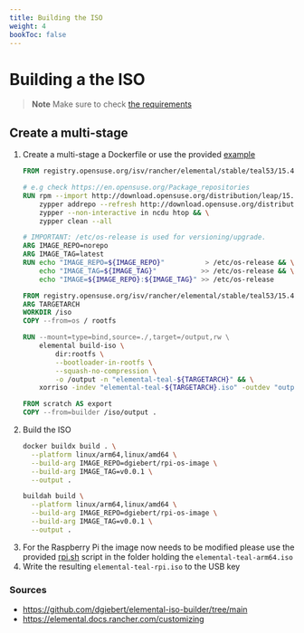 ```yaml
---
title: Building the ISO
weight: 4
bookToc: false
---
```


# Building a the ISO

> **Note**
> Make sure to check [the requirements](/docs/elemental/02_os-image/)

## Create a multi-stage 
1. Create a multi-stage a Dockerfile or use the provided [example](/assets/Dockerfile)
    ```Dockerfile
    FROM registry.opensuse.org/isv/rancher/elemental/stable/teal53/15.4/rancher/elemental-teal/5.3:latest AS os

    # e.g check https://en.opensuse.org/Package_repositories
    RUN rpm --import http://download.opensuse.org/distribution/leap/15.4/repo/oss/gpg-pubkey-3dbdc284-53674dd4.asc && \
        zypper addrepo --refresh http://download.opensuse.org/distribution/leap/15.4/repo/oss/ oss && \
        zypper --non-interactive in ncdu htop && \
        zypper clean --all

    # IMPORTANT: /etc/os-release is used for versioning/upgrade.
    ARG IMAGE_REPO=norepo
    ARG IMAGE_TAG=latest
    RUN echo "IMAGE_REPO=${IMAGE_REPO}"          > /etc/os-release && \
        echo "IMAGE_TAG=${IMAGE_TAG}"           >> /etc/os-release && \
        echo "IMAGE=${IMAGE_REPO}:${IMAGE_TAG}" >> /etc/os-release
    
    FROM registry.opensuse.org/isv/rancher/elemental/stable/teal53/15.4/rancher/elemental-builder-image/5.3:latest AS builder
    ARG TARGETARCH
    WORKDIR /iso
    COPY --from=os / rootfs

    RUN --mount=type=bind,source=./,target=/output,rw \
        elemental build-iso \
            dir:rootfs \
            --bootloader-in-rootfs \
            --squash-no-compression \
            -o /output -n "elemental-teal-${TARGETARCH}" && \
        xorriso -indev "elemental-teal-${TARGETARCH}.iso" -outdev "output/elemental-teal-${TARGETARCH}.iso" -map overlay / -boot_image any replay

    FROM scratch AS export
    COPY --from=builder /iso/output .
    ```
2. Build the ISO
    ```sh
    docker buildx build . \
      --platform linux/arm64,linux/amd64 \
      --build-arg IMAGE_REPO=dgiebert/rpi-os-image \
      --build-arg IMAGE_TAG=v0.0.1 \
      --output .
    ```
    ```sh
    buildah build \
      --platform linux/arm64,linux/amd64 \
      --build-arg IMAGE_REPO=dgiebert/rpi-os-image \
      --build-arg IMAGE_TAG=v0.0.1 \
      --output .
    ```
3. For the Raspberry Pi the image now needs to be modified please use the provided [rpi.sh](/assets/rpi.sh) script in the folder holding the `elemental-teal-arm64.iso`
4. Write the resulting `elemental-teal-rpi.iso` to the USB key

### Sources
- https://github.com/dgiebert/elemental-iso-builder/tree/main
- https://elemental.docs.rancher.com/customizing

